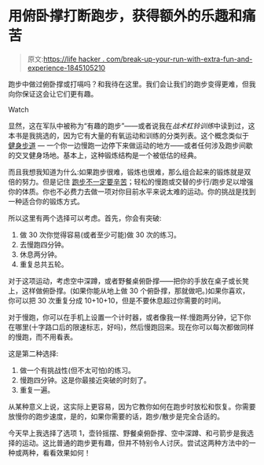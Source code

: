 # 用俯卧撑打断跑步，获得额外的乐趣和痛苦

> 原文:[https://life hacker . com/break-up-your-run-with-extra-fun-and-experience-1845105210](https://lifehacker.com/break-up-your-run-with-pushups-for-extra-fun-and-suffer-1845105210)

跑步中做过俯卧撑或打嗝吗？和我待在这里。我们会让我们的跑步变得更难，但我向你保证这会让它们更有趣。

Watch

显然，这在军队中被称为“有趣的跑步”——或者说我在*战术杠铃训练*中读到过，这本书是我挑选的，因为它有大量的有氧运动和训练的分类列表。这个概念类似于 [健身步道](https://lifehacker.com/find-a-fitness-trail-and-exercise-like-its-1992-1825718545) — 一个你一边慢跑一边停下来做运动的地方——或者任何涉及跑步间歇的交叉健身场地。基本上，这种锻炼结构是一个被低估的经典。

而且我想我知道为什么:如果跑步很难，锻炼也很难，那么组合起来的锻炼就是双倍的努力。但是记住 [跑步不一定要辛苦](https://vitals.lifehacker.com/you-need-to-run-slower-1844984642)；轻松的慢跑或交替的步行/跑步足以增强你的体质。你也不必费力去做一项对你目前水平来说太难的运动。你的挑战是找到一种适合你的锻炼方式。

所以这里有两个选择可以考虑。首先，你会有突破:

1.  做 30 次你觉得容易(或者至少可能)做 30 次的练习。
2.  去慢跑四分钟。
3.  休息两分钟。
4.  重复总共五轮。

对于这项运动，考虑空中深蹲，或者野餐桌俯卧撑——把你的手放在桌子或长凳上，这样做俯卧撑。(如果你能从地上做 30 个俯卧撑，那就做吧。)如果你喜欢，你可以把 30 次重复分成 10+10+10，但是不要休息超过你需要的时间。

对于慢跑，你可以在手机上设置一个计时器，或者像我一样:慢跑两分钟，记下你在哪里(十字路口后的限速标志，好吗)，然后慢跑回来。现在你可以每次都做同样的慢跑，而不用看表。

这是第二种选择:

1.  做一个有挑战性(但不太可怕)的练习。
2.  慢跑四分钟。这是你最接近突破的时刻了。
3.  重复一遍。

从某种意义上说，这实际上更容易，因为它教你如何在跑步时放松和恢复。你需要放慢你的跑步速度，是的，如果你需要的话，跑步/散步是完全合适的。

今天早上我选择了选项 1，壶铃摇摆、野餐桌俯卧撑、空中深蹲、和弓箭步是我选择的运动。这比普通的跑步更有趣，但并不特别令人讨厌。尝试这两种方法中的一种或两种，看看效果如何！
